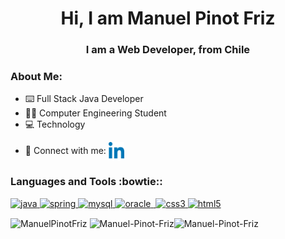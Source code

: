 <h1 align="center">Hi, I am Manuel Pinot Friz </h1>
<h3 align="center">I am a Web Developer, from Chile </h3>

### About Me:

- ⌨️ Full Stack Java Developer
- 👨‍🏫 Computer Engineering Student
- 💻 Technology
<!-- - I'm currently learning more about:
    - <img src="https://www.vectorlogo.zone/logos/springio/springio-icon.svg" alt="spring" width="15" height="15" margin-right="3px"/> Microservices with Spring Boot
    - <img src="https://www.vectorlogo.zone/logos/docker/docker-icon.svg" alt="spring" width="15" height="15" margin-right="3px"/> Docker / Kubernetes
    - <img src="https://www.vectorlogo.zone/logos/nodejs/nodejs-icon.svg" alt="spring" width="15" height="15" margin-right="3px"/> Node.js -->
- :link: Connect with me: <a href="https://www.linkedin.com/in/manuelpinotfriz/" target="_blank"><img align="center" src="https://raw.githubusercontent.com/Dhamary08/Email-Sign/master/linkedin-in.png" alt="Jaime%20Reyes" height="30" width="25"/></a>

<h3 align="left">Languages and Tools :bowtie::</h3>
    <p align="left"> <a href="#" target="_blank"> <img
                src="https://www.vectorlogo.zone/logos/java/java-icon.svg" alt="java"
                width="50" height="40" margin-right="3px"/> </a> <a href="https://spring.io/" target="_blank"> <img
                src="https://www.vectorlogo.zone/logos/springio/springio-icon.svg" alt="spring" width="40"
                height="40" margin-right="3px"/> </a> <!-- <a href="#" target="_blank"> <img
                src="https://www.vectorlogo.zone/logos/docker/docker-icon.svg" alt="Docker" width="40"
                height="40" margin-right="3px"/> </a><a href="#" target="_blank"> <img
                src="https://www.vectorlogo.zone/logos/nodejs/nodejs-icon.svg" alt="Node.js" width="40"
                height="40" margin-right="3px"/> </a><a href="#" target="_blank"> <img
                src="https://www.vectorlogo.zone/logos/reactjs/reactjs-icon.svg" alt="React" width="40"
                height="40" margin-right="3px"/> </a></a> -->  </a> <a href="https://www.mysql.com/" target="_blank"> <img
                src="https://www.vectorlogo.zone/logos/mysql/mysql-icon.svg" alt="mysql"
                width="55" height="40" margin-right="3px"/> </a> </a> <a href="https://www.oracle.com/" target="_blank"> <img
                src="https://www.vectorlogo.zone/logos/oracle/oracle-ar21.svg" alt="oracle"
                width="40" height="40" margin-right="3px"/> </a> <a href="https://www.postgresql.org" target="_blank"> <img/> </a> <!--<a 
                href="https://www.python.org" target="_blank"> <img
                src="https://www.vectorlogo.zone/logos/python/python-icon.svg" alt="python"
                width="50" height="40" margin-right="3px"/> </a> <a href="https://getbootstrap.com" target="_blank"> <img
                src="https://www.vectorlogo.zone/logos/getbootstrap/getbootstrap-icon.svg" alt="bootstrap"
                width="40" height="40" margin-right="3px"/> </a> <a href="#" target="_blank"> <img
                src="https://www.vectorlogo.zone/logos/php/php-ar21.svg" alt="php"
                width="55" height="40" margin-right="3px"/> </a> --> <!-- <a href="#" target="_blank"> <img
                src="https://www.vectorlogo.zone/logos/sass-lang/sass-lang-icon.svg" alt="sass"
                width="40" height="40" margin-right="3px"/> </a> --> <a href="https://www.w3schools.com/css/" target="_blank"> <img
                src="https://cdn1.iconfinder.com/data/icons/logotypes/32/badge-css-3-128.png" alt="css3"
                width="40" height="40" margin-right="3px"/> </a> <a href="https://www.w3.org/html/" target="_blank"> <img
                src="https://www.vectorlogo.zone/logos/w3_html5/w3_html5-icon.svg" alt="html5"
                width="40" height="40" margin-right="3px"/> </a> <a href="https://developer.mozilla.org/en-US/docs/Web/JavaScript"
            target="_blank"></a></p>
<p><img align="center" src="https://github-readme-stats.vercel.app/api/top-langs?username=Manuel-Pinot-Friz&show_icons=true&locale=en&theme=tokyonight&langs_count=3" alt="ManuelPinotFriz" />&nbsp;<img align="center" src="https://github-readme-stats.vercel.app/api?username=Manuel-Pinot-Friz&show_icons=true&locale=en&theme=tokyonight" alt="Manuel-Pinot-Friz" /><img align="center" src="https://github-readme-streak-stats.herokuapp.com/?user=Manuel-Pinot-Friz&theme=dark" alt="Manuel-Pinot-Friz" /></p>
